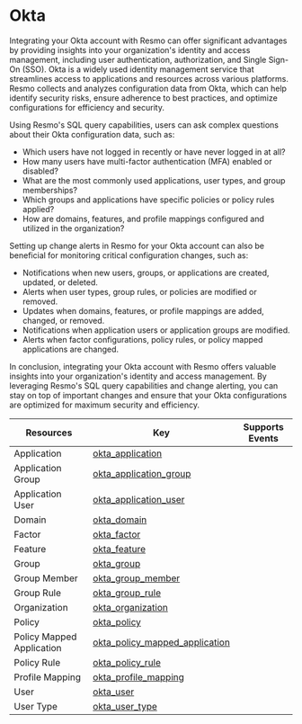 Okta
====
Integrating your Okta account with Resmo can offer significant advantages by providing insights into your organization's identity and access management, including user authentication, authorization, and Single Sign-On (SSO). Okta is a widely used identity management service that streamlines access to applications and resources across various platforms. Resmo collects and analyzes configuration data from Okta, which can help identify security risks, ensure adherence to best practices, and optimize configurations for efficiency and security.

Using Resmo's SQL query capabilities, users can ask complex questions about their Okta configuration data, such as:

* Which users have not logged in recently or have never logged in at all?
* How many users have multi-factor authentication (MFA) enabled or disabled?
* What are the most commonly used applications, user types, and group memberships?
* Which groups and applications have specific policies or policy rules applied?
* How are domains, features, and profile mappings configured and utilized in the organization?

Setting up change alerts in Resmo for your Okta account can also be beneficial for monitoring critical configuration changes, such as:

* Notifications when new users, groups, or applications are created, updated, or deleted.
* Alerts when user types, group rules, or policies are modified or removed.
* Updates when domains, features, or profile mappings are added, changed, or removed.
* Notifications when application users or application groups are modified.
* Alerts when factor configurations, policy rules, or policy mapped applications are changed.

In conclusion, integrating your Okta account with Resmo offers valuable insights into your organization's identity and access management. By leveraging Resmo's SQL query capabilities and change alerting, you can stay on top of important changes and ensure that your Okta configurations are optimized for maximum security and efficiency.

| **Resources**             | **Key**                                                                   | **Supports Events** |
| ------------------------- | ------------------------------------------------------------------------- | ------------------- |
| Application               | [okta\_application](okta\_application.md)                                 |                     |
| Application Group         | [okta\_application\_group](okta\_application\_group.md)                   |                     |
| Application User          | [okta\_application\_user](okta\_application\_user.md)                     |                     |
| Domain                    | [okta\_domain](okta\_domain.md)                                           |                     |
| Factor                    | [okta\_factor](okta\_factor.md)                                           |                     |
| Feature                   | [okta\_feature](okta\_feature.md)                                         |                     |
| Group                     | [okta\_group](okta\_group.md)                                             |                     |
| Group Member              | [okta\_group\_member](okta\_group\_member.md)                             |                     |
| Group Rule                | [okta\_group\_rule](okta\_group\_rule.md)                                 |                     |
| Organization              | [okta\_organization](okta\_organization.md)                               |                     |
| Policy                    | [okta\_policy](okta\_policy.md)                                           |                     |
| Policy Mapped Application | [okta\_policy\_mapped\_application](okta\_policy\_mapped\_application.md) |                     |
| Policy Rule               | [okta\_policy\_rule](okta\_policy\_rule.md)                               |                     |
| Profile Mapping           | [okta\_profile\_mapping](okta\_profile\_mapping.md)                       |                     |
| User                      | [okta\_user](okta\_user.md)                                               |                     |
| User Type                 | [okta\_user\_type](okta\_user\_type.md)                                   |                     |
